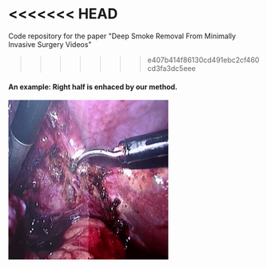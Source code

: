 <<<<<<< HEAD
=======
Code repository for the paper "Deep Smoke Removal From Minimally Invasive Surgery Videos"
>>>>>>> e407b414f86130cd491ebc2cf460cd3fa3dc5eee

#### An example: Right half is enhaced by our method.
![alt text][gif]

[gif]:/videos/example1.gif

